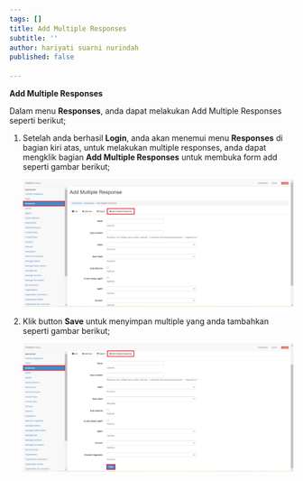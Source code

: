 ```yaml
---
tags: []
title: Add Multiple Responses
subtitle: ''
author: hariyati suarni nurindah
published: false

---
```

**Add Multiple Responses**

Dalam menu **Responses**, anda dapat melakukan Add Multiple Responses seperti berikut;

1. Setelah anda berhasil **Login**, anda akan menemui menu **Responses** di bagian kiri atas, untuk melakukan multiple responses, anda dapat mengklik bagian **Add Multiple Responses** untuk membuka form add seperti gambar berikut;

   ![](/uploads/responseaddmultiple1.PNG)
2. Klik button **Save** untuk menyimpan multiple yang anda tambahkan seperti gambar berikut;

   ![](/uploads/responseaddmultiple2.PNG)